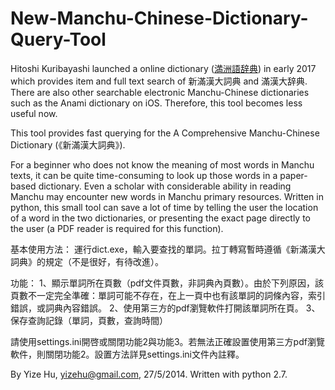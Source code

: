 New-Manchu-Chinese-Dictionary-Query-Tool
==========

Hitoshi Kuribayashi launched a online dictionary ([満洲語辞典](http://hkuri.cneas.tohoku.ac.jp/guide/p06/)) in early 2017 which provides item and full text search of 新滿漢大詞典 and 滿漢大辞典. There are also other searchable electronic Manchu-Chinese dictionaries such as the Anami dictionary on iOS. Therefore, this tool becomes less useful now. 

This tool provides fast querying for the A Comprehensive Manchu-Chinese Dictionary (《新滿漢大詞典》). 

For a beginner who does not know the meaning of most words in Manchu texts, it can be quite time-consuming to look up those words in a paper-based dictionary.  Even a scholar with considerable ability in reading Manchu may encounter new words in Manchu primary resources. Written in python, this small tool can save a lot of time by telling the user the location of a word in the two dictionaries, or presenting the exact page directly to the user (a PDF reader is required for this function).

基本使用方法：
運行dict.exe，輸入要查找的單詞。拉丁轉寫暫時遵循《新滿漢大詞典》的規定（不是很好，有待改進）。

功能：
1、顯示單詞所在頁數（pdf文件頁數，非詞典內頁數）。由於下列原因，該頁數不一定完全準確：單詞可能不存在，在上一頁中也有該單詞的詞條內容，索引錯誤，或詞典內容錯誤。
2、使用第三方的pdf瀏覽軟件打開該單詞所在頁。
3、保存查詢記錄（單詞，頁數，查詢時間）

請使用settings.ini開啓或關閉功能2與功能3。若無法正確設置使用第三方pdf瀏覽軟件，則關閉功能2。設置方法詳見settings.ini文件內註釋。

By Yize Hu, yizehu@gmail.com, 27/5/2014. Written with python 2.7.
